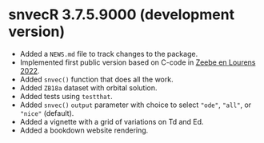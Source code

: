 # snvecR 3.7.5.9000 (development version)
* Added a `NEWS.md` file to track changes to the package.
* Implemented first public version based on C-code in [Zeebe en Lourens
  2022](https://doi.org/10.1029/2021PA004349).
* Added `snvec()` function that does all the work.
* Added `ZB18a` dataset with orbital solution.
* Added tests using `testthat`.
* Added `snvec()` `output` parameter with choice to select `"ode"`, `"all"`, or `"nice"` (default).
* Added a vignette with a grid of variations on Td and Ed.
* Added a bookdown website rendering.
